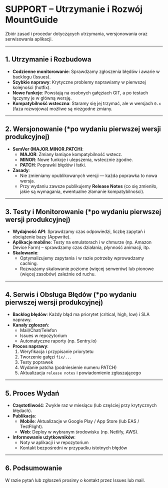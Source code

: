 # SUPPORT – Utrzymanie i Rozwój MountGuide

Zbiór zasad i procedur dotyczących utrzymania, wersjonowania oraz serwisowania aplikacji.

---

## 1. Utrzymanie i Rozbudowa

- **Codzienne monitorowanie**: Sprawdzamy zgłoszenia błędów i awarie w backlogu (Issues).
- **Szybkie naprawy**: Krytyczne problemy naprawiamy w pierwszej kolejności (hotfix).
- **Nowe funkcje**: Powstają na osobnych gałęziach GIT, a po testach łączymy je w główną wersję.
- **Kompatybilność wsteczna**: Staramy się jej trzymać, ale w wersjach `0.x` (faza rozwojowa) możliwe są niezgodne
  zmiany.

---

## 2. Wersjonowanie (*po wydaniu pierwszej wersji produkcyjnej)

- **SemVer (MAJOR.MINOR.PATCH)**:
    - **MAJOR**: Zmiany łamiące kompatybilność wstecz.
    - **MINOR**: Nowe funkcje i ulepszenia, wstecznie zgodne.
    - **PATCH**: Poprawki błędów i łatki.
- **Zasady**:
    - Nie zmieniamy opublikowanych wersji — każda poprawka to nowa wersja.
    - Przy wydaniu zawsze publikujemy **Release Notes** (co się zmieniło, jakie są wymagania, ewentualne złamanie
      kompatybilności).

---

## 3. Testy i Monitorowanie (*po wydaniu pierwszej wersji produkcyjnej)

- **Wydajność API**: Sprawdzamy czas odpowiedzi, liczbę zapytań i obciążenie bazy (Appwrite).
- **Aplikacje mobilne**: Testy na emulatorach i w chmurze (np. Amazon Device Farm) – sprawdzamy czas działania, płynność
  animacji, itp.
- **Skalowanie**:
    - Optymalizujemy zapytania i w razie potrzeby wprowadzamy caching.
    - Rozważamy skalowanie poziome (więcej serwerów) lub pionowe (więcej zasobów) zależnie od ruchu.

---

## 4. Serwis i Obsługa Błędów (*po wydaniu pierwszej wersji produkcyjnej)

- **Backlog błędów**: Każdy błąd ma priorytet (critical, high, low) i SLA naprawy.
- **Kanały zgłoszeń**:
    - Mail/Chat/Telefon
    - Issues w repozytorium
    - Automatyczne raporty (np. Sentry.io)
- **Proces naprawy**:
    1. Weryfikacja i przypisanie priorytetu
    2. Tworzenie gałęzi `fix/...`
    3. Testy poprawek
    4. Wydanie patcha (podniesienie numeru PATCH)
    5. Aktualizacja `release notes` i powiadomienie zgłaszającego

---

## 5. Proces Wydań

- **Częstotliwość**: Zwykle raz w miesiącu (lub częściej przy krytycznych błędach).
- **Publikacja**:
    - **Mobile**: Aktualizacje w Google Play / App Store (lub EAS / TestFlight).
    - **Web**: Deploy w wybranym środowisku (np. Netlify, AWS).
- **Informowanie użytkowników**:
    - Noty w aplikacji i w repozytorium
    - Kontakt bezpośredni w przypadku istotnych błędów

---

## 6. Podsumowanie

W razie pytań lub zgłoszeń prosimy o kontakt przez Issues lub mail.